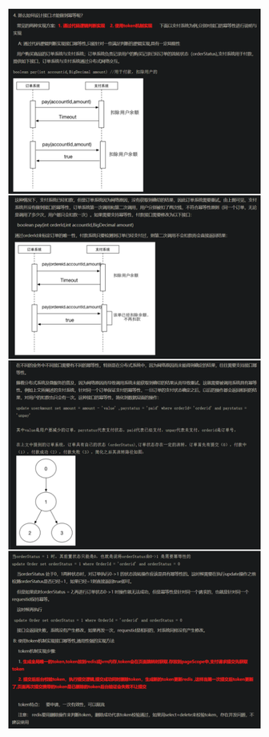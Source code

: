 ![avatar](img/如何保证接口幂等性-1.PNG)
![avatar](img/如何保证接口幂等性-2.PNG)
![avatar](img/如何保证接口幂等性-3.PNG)
![avatar](img/如何保证接口幂等性-4.PNG)